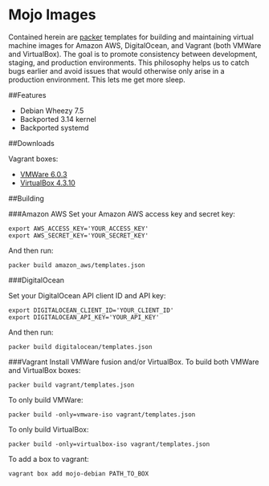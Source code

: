 Mojo Images
===========
Contained herein are [packer](http://www.packer.io/) templates for building and maintaining virtual machine images for Amazon AWS, DigitalOcean, and Vagrant (both VMWare and VirtualBox). The goal is to promote consistency between development, staging, and production environments. This philosophy helps us to catch bugs earlier and avoid issues that would otherwise only arise in a production environment. This lets me get more sleep.


##Features
- Debian Wheezy 7.5
- Backported 3.14 kernel
- Backported systemd

##Downloads

Vagrant boxes:

- [VMWare 6.0.3](http://mojo-boxes.s3.amazonaws.com/mojo-debian-vagrant-vmware-1400544616.box)
- [VirtualBox 4.3.10](http://mojo-boxes.s3.amazonaws.com/mojo-debian-vagrant-virtualbox-1400543559.box)

##Building

###Amazon AWS
Set your Amazon AWS access key and secret key:

	export AWS_ACCESS_KEY='YOUR_ACCESS_KEY'
	export AWS_SECRET_KEY='YOUR_SECRET_KEY'

And then run:

	packer build amazon_aws/templates.json

###DigitalOcean

Set your DigitalOcean API client ID and API key:

	export DIGITALOCEAN_CLIENT_ID='YOUR_CLIENT_ID'
	export DIGITALOCEAN_API_KEY='YOUR_API_KEY'

And then run:

	packer build digitalocean/templates.json

###Vagrant
Install VMWare fusion and/or VirtualBox. To build both VMWare and VirtualBox boxes:

	packer build vagrant/templates.json

To only build VMWare:

	packer build -only=vmware-iso vagrant/templates.json

To only build VirtualBox:

	packer build -only=virtualbox-iso vagrant/templates.json

To add a box to vagrant:

	vagrant box add mojo-debian PATH_TO_BOX

